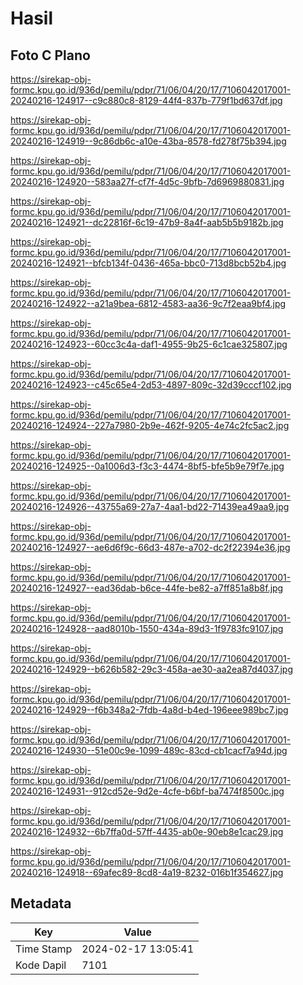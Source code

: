# Hasil

## Foto C Plano

https://sirekap-obj-formc.kpu.go.id/936d/pemilu/pdpr/71/06/04/20/17/7106042017001-20240216-124917--c9c880c8-8129-44f4-837b-779f1bd637df.jpg

https://sirekap-obj-formc.kpu.go.id/936d/pemilu/pdpr/71/06/04/20/17/7106042017001-20240216-124919--9c86db6c-a10e-43ba-8578-fd278f75b394.jpg

https://sirekap-obj-formc.kpu.go.id/936d/pemilu/pdpr/71/06/04/20/17/7106042017001-20240216-124920--583aa27f-cf7f-4d5c-9bfb-7d6969880831.jpg

https://sirekap-obj-formc.kpu.go.id/936d/pemilu/pdpr/71/06/04/20/17/7106042017001-20240216-124921--dc22816f-6c19-47b9-8a4f-aab5b5b9182b.jpg

https://sirekap-obj-formc.kpu.go.id/936d/pemilu/pdpr/71/06/04/20/17/7106042017001-20240216-124921--bfcb134f-0436-465a-bbc0-713d8bcb52b4.jpg

https://sirekap-obj-formc.kpu.go.id/936d/pemilu/pdpr/71/06/04/20/17/7106042017001-20240216-124922--a21a9bea-6812-4583-aa36-9c7f2eaa9bf4.jpg

https://sirekap-obj-formc.kpu.go.id/936d/pemilu/pdpr/71/06/04/20/17/7106042017001-20240216-124923--60cc3c4a-daf1-4955-9b25-6c1cae325807.jpg

https://sirekap-obj-formc.kpu.go.id/936d/pemilu/pdpr/71/06/04/20/17/7106042017001-20240216-124923--c45c65e4-2d53-4897-809c-32d39cccf102.jpg

https://sirekap-obj-formc.kpu.go.id/936d/pemilu/pdpr/71/06/04/20/17/7106042017001-20240216-124924--227a7980-2b9e-462f-9205-4e74c2fc5ac2.jpg

https://sirekap-obj-formc.kpu.go.id/936d/pemilu/pdpr/71/06/04/20/17/7106042017001-20240216-124925--0a1006d3-f3c3-4474-8bf5-bfe5b9e79f7e.jpg

https://sirekap-obj-formc.kpu.go.id/936d/pemilu/pdpr/71/06/04/20/17/7106042017001-20240216-124926--43755a69-27a7-4aa1-bd22-71439ea49aa9.jpg

https://sirekap-obj-formc.kpu.go.id/936d/pemilu/pdpr/71/06/04/20/17/7106042017001-20240216-124927--ae6d6f9c-66d3-487e-a702-dc2f22394e36.jpg

https://sirekap-obj-formc.kpu.go.id/936d/pemilu/pdpr/71/06/04/20/17/7106042017001-20240216-124927--ead36dab-b6ce-44fe-be82-a7ff851a8b8f.jpg

https://sirekap-obj-formc.kpu.go.id/936d/pemilu/pdpr/71/06/04/20/17/7106042017001-20240216-124928--aad8010b-1550-434a-89d3-1f9783fc9107.jpg

https://sirekap-obj-formc.kpu.go.id/936d/pemilu/pdpr/71/06/04/20/17/7106042017001-20240216-124929--b626b582-29c3-458a-ae30-aa2ea87d4037.jpg

https://sirekap-obj-formc.kpu.go.id/936d/pemilu/pdpr/71/06/04/20/17/7106042017001-20240216-124929--f6b348a2-7fdb-4a8d-b4ed-196eee989bc7.jpg

https://sirekap-obj-formc.kpu.go.id/936d/pemilu/pdpr/71/06/04/20/17/7106042017001-20240216-124930--51e00c9e-1099-489c-83cd-cb1cacf7a94d.jpg

https://sirekap-obj-formc.kpu.go.id/936d/pemilu/pdpr/71/06/04/20/17/7106042017001-20240216-124931--912cd52e-9d2e-4cfe-b6bf-ba7474f8500c.jpg

https://sirekap-obj-formc.kpu.go.id/936d/pemilu/pdpr/71/06/04/20/17/7106042017001-20240216-124932--6b7ffa0d-57ff-4435-ab0e-90eb8e1cac29.jpg

https://sirekap-obj-formc.kpu.go.id/936d/pemilu/pdpr/71/06/04/20/17/7106042017001-20240216-124918--69afec89-8cd8-4a19-8232-016b1f354627.jpg


## Metadata

| Key        | Value               |
| ---------- | ------------------- |
| Time Stamp | 2024-02-17 13:05:41 |
| Kode Dapil | 7101                |



